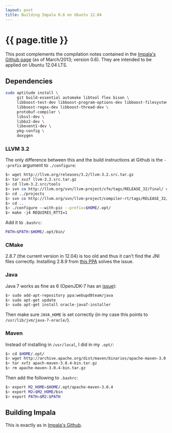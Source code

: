 ```yaml
---
layout: post
title: Building Impala 0.6 on Ubuntu 12.04
---
```


# {{ page.title }}

This post complements the compilation notes contained in the [Impala's Github page][i-gh] (as of 
March/2013; version 0.6). They are intended to be applied on Ubuntu 12.04 LTS.

## Dependencies


```bash
sudo aptitude install \
     git build-essential automake libtool flex bison \
     libboost-test-dev libboost-program-options-dev libboost-filesystem-dev libboost-system-dev \
     libboost-regex-dev libboost-thread-dev \
     protobuf-compiler \
     libssl-dev \
     libbz2-dev \
     libevent1-dev \
     pkg-config \
     doxygen
```

### LLVM 3.2

The only difference between this and the build instructions at Github is the `--prefix` argument to 
`./configure`:

```bash
$> wget http://llvm.org/releases/3.2/llvm-3.2.src.tar.gz
$> tar xvzf llvm-3.2.src.tar.gz
$> cd llvm-3.2.src/tools
$> svn co http://llvm.org/svn/llvm-project/cfe/tags/RELEASE_32/final/ clang
$> cd ../projects
$> svn co http://llvm.org/svn/llvm-project/compiler-rt/tags/RELEASE_32/final/ compiler-rt
$> cd ..
$> ./configure --with-pic --prefix=$HOME/.opt/
$> make -j4 REQUIRES_RTTI=1
```

Add it to `.bashrc`:

```bash
PATH=$PATH:$HOME/.opt/bin/
```

### CMake

2.8.7 (the current version in 12.04) is too old and thus it can't find the JNI files correctly.
Installing 2.8.9 from [this PPA][cmakeppa] solves the issue.

### Java

Java 7 works as fine as 6 (OpenJDK-7 has an [issue][openjdk-issue]):

```bash
$> sudo add-apt-repository ppa:webupd8team/java
$> sudo apt-get update
$> sudo apt-get install oracle-java7-installer
```

Then make sure `JAVA_HOME` is set correctly (in my case this points to 
`/usr/lib/jvm/java-7-oracle/`).

### Maven

Instead of installing in `/usr/local`, I did in my `.opt/`:

```bash
$> cd $HOME/.opt/
$> wget http://archive.apache.org/dist/maven/binaries/apache-maven-3.0.4-bin.tar.gz
$> tar xvfz apach-maven-3.0.4-bin.tar.gz
$> rm apache-maven-3.0.4-bin.tar.gz
```

Then add the following to `.bashrc`:

```bash
$> export M2_HOME=$HOME/.opt/apache-maven-3.0.4
$> export M2=$M2_HOME/bin
$> export PATH=$M2:$PATH
```

## Building Impala

This is exactly as in [Impala's Github][i-gh].

[i-gh]: https://github.com/cloudera/impala
[cmakeppa]: https://launchpad.net/~kubuntu-ppa/+archive/backports
[openjdk-issue]: https://issues.apache.org/jira/browse/HDFS-4387
